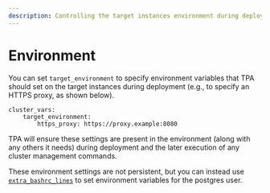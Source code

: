 ```yaml
---
description: Controlling the target instances environment during deployment.
---
```



# Environment

You can set `target_environment` to specify environment variables that
TPA should set on the target instances during deployment (e.g., to
specify an HTTPS proxy, as shown below).

```
cluster_vars:
    target_environment:
        https_proxy: https://proxy.example:8080
```

TPA will ensure these settings are present in the environment (along
with any others it needs) during deployment and the later execution of
any cluster management commands.

These environment settings are not persistent, but you can instead use
[`extra_bashrc_lines`](postgres_user.md) to set environment variables
for the postgres user.
